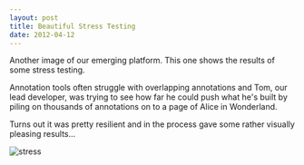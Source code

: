 ```yaml
---
layout: post
title: Beautiful Stress Testing
date: 2012-04-12
---
```


Another image of our emerging platform. This one shows the results of some stress testing.

Annotation tools often struggle with overlapping annotations and Tom, our lead developer, was trying to see how far he could push what he's built by piling on thousands of annotations on to a page of Alice in Wonderland.

Turns out it was pretty resilient and in the process gave some rather visually pleasing results…

![][1]

[1]: http://okfnlabs.org/textus/images/stress.png "stress"
  